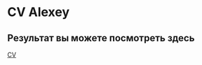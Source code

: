 # CV Alexey

## Результат вы можете посмотреть здесь

[CV](https://alexeykharitonov.github.io/CV_my/)
